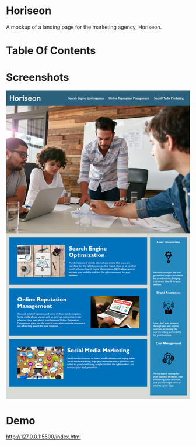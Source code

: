 # Horiseon
A mockup of a landing page for the marketing agency, Horiseon.

# Table Of Contents

# Screenshots
![Alt text](image.png)

# Demo
http://127.0.0.1:5500/index.html  

